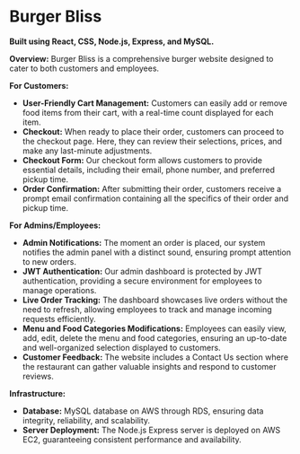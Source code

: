 # Burger Bliss
**Built using React, CSS, Node.js, Express, and MySQL.**

**Overview:**
Burger Bliss is a comprehensive burger website designed to cater to both customers and employees.

**For Customers:**
- **User-Friendly Cart Management:** Customers can easily add or remove food items from their cart, with a real-time count displayed for each item.
- **Checkout:** When ready to place their order, customers can proceed to the checkout page. Here, they can review their selections, prices, and make any last-minute adjustments.
- **Checkout Form:** Our checkout form allows customers to provide essential details, including their email, phone number, and preferred pickup time.
- **Order Confirmation:** After submitting their order, customers receive a prompt email confirmation containing all the specifics of their order and pickup time.

**For Admins/Employees:**
- **Admin Notifications:** The moment an order is placed, our system notifies the admin panel with a distinct sound, ensuring prompt attention to new orders.
- **JWT Authentication:** Our admin dashboard is protected by JWT authentication, providing a secure environment for employees to manage operations.
- **Live Order Tracking:** The dashboard showcases live orders without the need to refresh, allowing employees to track and manage incoming requests efficiently.
- **Menu and Food Categories Modifications:** Employees can easily view, add, edit, delete the menu and food categories, ensuring an up-to-date and well-organized selection displayed to customers.
- **Customer Feedback:** The website includes a Contact Us section where the restaurant can gather valuable insights and respond to customer reviews.

**Infrastructure:**
- **Database:** MySQL database on AWS through RDS, ensuring data integrity, reliability, and scalability.
- **Server Deployment:** The Node.js Express server is deployed on AWS EC2, guaranteeing consistent performance and availability.
